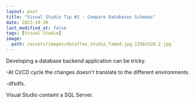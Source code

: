 ```yaml
---
layout: post
title: "Visual Studio Tip #2 - Compare Databases Schemas"
date: 2023-10-30
last_modified_at: false
tags: [Visual Studio]
image:
  path: /assets/images/dataflex_studio_faded.jpg.1356x526.2.jpg
---
```


Developing a database backend application can be tricky.

-At CI/CD cycle the changes doesn't translate to the different environments.

-dfsdfs.

Visual Studio containt a SQL Server.
